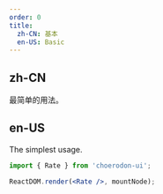 ```yaml
---
order: 0
title:
  zh-CN: 基本
  en-US: Basic
---
```


## zh-CN

最简单的用法。

## en-US

The simplest usage.

````jsx
import { Rate } from 'choerodon-ui';

ReactDOM.render(<Rate />, mountNode);
````
